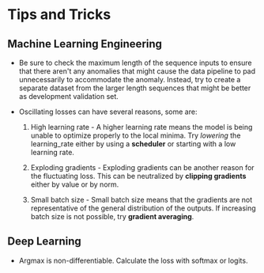 # Tips and Tricks

## Machine Learning Engineering

- Be sure to check the maximum length of the sequence inputs to ensure that there aren't any anomalies that might cause the data pipeline to pad unnecessarily to accommodate the anomaly. Instead, try to create a separate dataset from the larger length sequences that might be better as development validation set.

- Oscillating losses can have several reasons, some are:

    1. High learning rate - A higher learning rate means the model is being unable to optimize properly to the local minima. Try *lowering* the learning_rate either by using a **scheduler** or starting with a low learning rate.

    2. Exploding gradients - Exploding gradients can be another reason for the fluctuating loss. This can be neutralized by **clipping gradients** either by value or by norm.

    3. Small batch size - Small batch size means that the gradients are not representative of the general distribution of the outputs. If increasing batch size is not possible, try **gradient averaging**.

## Deep Learning

- Argmax is non-differentiable. Calculate the loss with softmax or logits.